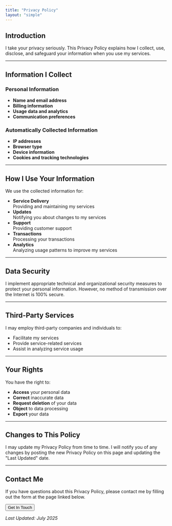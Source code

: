 ```yaml
---
title: "Privacy Policy"
layout: "simple"
---
```


## Introduction

I take your privacy seriously. This Privacy Policy explains how I collect, use, disclose, and safeguard your information when you use my services.

---

## Information I Collect

### Personal Information

* **Name and email address**
* **Billing information**
* **Usage data and analytics**
* **Communication preferences**

### Automatically Collected Information

* **IP addresses**
* **Browser type**
* **Device information**
* **Cookies and tracking technologies**

---

## How I Use Your Information

We use the collected information for:

* **Service Delivery**  
  Providing and maintaining my services
* **Updates**  
  Notifying you about changes to my services
* **Support**  
  Providing customer support
* **Transactions**  
  Processing your transactions
* **Analytics**  
  Analyzing usage patterns to improve my services

---

## Data Security

I implement appropriate technical and organizational security measures to protect your personal information. However, no method of transmission over the Internet is 100% secure.

---

## Third-Party Services

I may employ third-party companies and individuals to:

* Facilitate my services
* Provide service-related services
* Assist in analyzing service usage

---

## Your Rights

You have the right to:

* **Access** your personal data
* **Correct** inaccurate data
* **Request deletion** of your data
* **Object** to data processing
* **Export** your data

---

## Changes to This Policy

I may update my Privacy Policy from time to time. I will notify you of any changes by posting the new Privacy Policy on this page and updating the "Last Updated" date.

---

## Contact Me

If you have questions about this Privacy Policy, please contact me by filling out the form at the page linked below.

<a href="../contact-me">
<button class="px-4 py-2 bg-primary-600 text-white rounded-lg hover:bg-primary-700 transition-colors duration-200">Get In Touch</button>
</a>

*Last Updated: July 2025*
